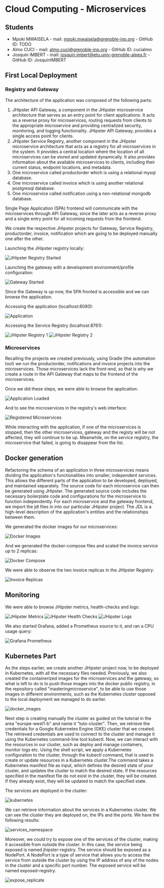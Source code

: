# Cloud Computing - Microservices

## Students

- Mpoki MWAISELA - mail: mpoki.mwaisela@grenoble-inp.org - GitHub ID: TODO
- Almo CUCI - mail: almo.cuci@grenoble-inp.org - GitHub ID: cucialmo
- Josquin IMBERT - mail: josquin.imbert@etu.univ-grenoble-alpes.fr - GitHub ID: JosquinIMBERT

## First Local Deployment

### Registry and Gateway

The architecture of the application was composed of the following parts: 

1. JHipster API Gateway, a component in the JHipster microservice architecture that serves as an entry point for client applications. It acts as a reverse proxy for microservices, routing requests from clients to the appropriate microservice and providing centralized security, monitoring, and logging functionality. JHipster API Gateway, provides a single access point for clients.
2. JHipster Service Registry, another component in the JHipster microservice architecture that acts as a registry for all microservices in the system. It provides a central location where the location of all microservices can be stored and updated dynamically. It also provides information about the available microservices to clients, including their current status, endpoint locations, and metadata.
3. One microservice called productorder which is using a relational mysql database.
4. One microservice called invoice which is using another relational postgresql database.
5. One microservice called notification using a non-relational mongodb database.

Single Page Application (SPA) frontend will communicate with the microservices through API Gateway, since the later acts as a reverse proxy and a single entry point for all incoming requests from the frontend.

We create the respective JHipster projects for Gateway, Service Registry, productorder, invoice, notification which are going to be deployed manually one after the other.

Launching the JHipster registry locally:

![JHipster Registry Started](./microservice_jhipster_registry_running.JPG "JHipster Registry Manual Start")

Launching the gateway with a development environment/profile configuration:

![Gateway Started](gateway_running.JPG "Gateway Manual Start")

Since the Gateway is up now, the SPA fronted is accessible and we can browse the application.

Accessing the application (localhost:8080):

![Application](./microservice_app.JPG "Application")


Accessing the Service Registry (localhost:8761):

![JHipster Registry 1](./jhipster_registry_1.JPG "JHipster Registry 1")
![JHipster Registry 2](./jhipster_registry_2.JPG "JHipster Registry 2")


### Microservices

Recalling the projects we created previously, using Gradle (the automation tool) we run the productorder, notifications and invoice projects into the microservices. Those microservices lack the front-end, so that is why we create a route in the API Gateway that maps to the frontend of the microservices.

Once we did these steps, we were able to browse the application:

![Application Loaded](./loaded_product_order_microservice.JPG "Application Loaded")

And to see the microservices in the registry's web interface:

![Registered Microservices](./jhipster_registry_services_up.JPG "Registered Microservices")

While interacting with the application, if one of the microservices is stopped, then the other microservices, gateway and the registy will be not affected, they will continue to be up. Meanwhile, on the service registry, the microservice that failed, is going to disappear from the list.


## Docker generation

Refactoring the schema of an application in three microservices means dividing the application's functionalities into smaller, independent services. This allows the different parts of the application to be developed, deployed, and maintained separately. The source code for each microservice can then be generated using JHipster. The generated source code includes the necessary boilerplate code and configurations for the microservice to function independently. 
For each microservice and the gateway frontend, we import the jdl files in into our particular JHipster project. The JDL is a high-level description of the application's entities and the relationships between them.

We generated the docker images for our microservices:

![Docker Images](./docker_images.JPG "Docker Images")

And we generated the docker-compose files and scaled the invoice service up to 2 replicas:

![Docker Compose](./docker_compose_scale_up.JPG "Docker Compose")

We were able to observe the two invoice replicas in the JHipster Registry:

![Invoice Replicas](./scaling_up_registry.JPG "Invoice Replicas")



## Monitoring

We were able to browse JHipster metrics, health-checks and logs:

![JHipster Metrics](./jhipster_metrics.JPG "JHipster Metrics")
![JHipster Health Checks](./jhipster_health_checks.JPG "JHipster Health Checks")
![JHipster Logs](./jhipster_logs.JPG "JHipster Logs")

We also started Grafana, added a Prometheus source to it, and ran a CPU usage query:

![Grafana Prometheus](./grafana_prometheus.JPG "Grafana Prometheus")



## Kubernetes Part

As the steps earlier, we create another JHipster project now, to be deployed in Kubernetes, with all the necessary files needed. Previously, we also created the containerized images for the microservices and the gateway, so what is left to do is to push those images into the docker public registry, in the repository called "masteringmicroservice", to be able to use those images in different environments, such as the Kubernetes cluster opposed to the local deployment we managed to do earlier.

![docker_images](https://user-images.githubusercontent.com/124881148/218195940-ff4feb85-8bba-4683-adeb-ae0fc9ea2e1b.png)


Next step is creating manually the cluster as guided on the tutorial in the area "europe-west1-b" and name it "tuto-cluster". Then, we retrieve the credentials for a Google Kubernetes Engine (GKE) cluster that we created. The retrieved credentials are used to connect to the cluster and manage it using the Kubernetes command-line tool kubectl. Now, we can interact with the resources in our cluster, such as deploy and manage containers, monitor logs etc.
Using the shell script, we apply a Kubernetes configuration to the cluster, through the kubectl command, that is used to create or update resources in a Kubernetes cluster.The command takes a Kubernetes manifest file as input, which defines the desired state of your cluster, and updates the cluster to match the desired state. If the resources specified in the manifest file do not exist in the cluster, they will be created. If they already exist, they will be updated to match the specified state.

The services are deployed in the cluster:

![kubernetes](https://user-images.githubusercontent.com/124881148/218196735-0c801bd9-7905-47f8-ad5a-08e0fe5d5cc1.png)

We can retrieve information about the services in a Kubernetes cluster. We can see the cluster they are deployed on, the IPs and the ports. We have the following results: 

![services_namespace](https://user-images.githubusercontent.com/124881148/218197180-0602e0dc-d7de-4f3e-b5cb-3c5e9090b9fe.png)

Moreover, we could try to expose one of the services of the cluster, making it accessible from outside the cluster. In this case, the service being exposed is named jhipster-registry. The service should be exposed as a NodePort. A NodePort is a type of service that allows you to access the service from outside the cluster by using the IP address of any of the nodes in the cluster and a specific port number. The exposed service will be named exposed-registry.

![expose_replicate](https://user-images.githubusercontent.com/124881148/218199980-6237d956-ac64-4656-b02b-98291d80cb84.png)



